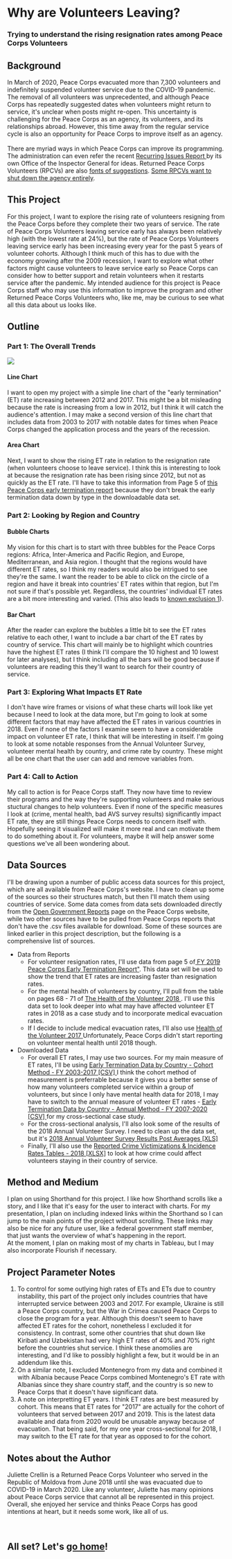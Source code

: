 <h1> Why are Volunteers Leaving? </h1>
  <h3> Trying to understand the rising resignation rates among Peace Corps Volunteers </h3>

<h2> Background </h2>

<p> In March of 2020, Peace Corps evacuated more than 7,300 volunteers and indefinitely suspended volunteer service due to the COVID-19 pandemic. The removal of all volunteers was unprecedented, and although Peace Corps has repeatedly suggested dates when volunteers might return to service, it's unclear when posts might re-open. This uncertainty is challenging for the Peace Corps as an agency, its volunteers, and its relationships abroad. However, this time away from the regular service cycle is also an opportunity for Peace Corps to improve itself as an agency. 
  <br><br>
  There are myriad ways in which Peace Corps can improve its programming. The administration can even refer the recent <a href="https://s3.amazonaws.com/files.peacecorps.gov/documents/inspector-general/Recurring_Issues_Report_FYs16-19.pdf" target="_blank"> Recurring Issues Report </a> by its own Office of the Inspector General for ideas. Returned Peace Corps Volunteers (RPCVs) are also <a href="https://www.instagram.com/howapcvputsitgently/" target="_blank"> fonts of suggestions</a>. <a href="https://www.instagram.com/decolonizingpc/?hl=en" target="_blank"> Some RPCVs want to shut down the agency entirely</a>.
  </p>
  
<h2> This Project </h2>
<p> For this project, I want to explore the rising rate of volunteers resigning from the Peace Corps before they complete their two years of service. The rate of Peace Corps Volunteers leaving service early has always been relatively high (with the lowest rate at 24%), but the rate of Peace Corps Volunteers leaving service early has been increasing every year for the past 5 years of volunteer cohorts. Although I think much of this has to due with the economy growing after the 2009 recession, I want to explore what other factors might cause volunteers to leave service early so Peace Corps can consider how to better support and retain volunteers when it restarts service after the pandemic. My intended audience for this project is Peace Corps staff who may use this information to improve the program and other Returned Peace Corps Volunteers who, like me, may be curious to see what all this data about us looks like.
</p>

<h2> Outline </h2>

<h3> Part 1: The Overall Trends </h3>
<img src="![image](https://user-images.githubusercontent.com/62813574/109437421-c50de200-79f2-11eb-837f-456ea9d1d0de.png)">

<h4> Line Chart </h4>
<p> I want to open my project with a simple line chart of the "early termination" (ET) rate increasing between 2012 and 2017. This might be a bit misleading because the rate is increasing from a low in 2012, but I think it will catch the audience's attention. I may make a second version of this line chart that includes data from 2003 to 2017 with notable dates for times when Peace Corps changed the application process and the years of the recession.</p>

<h4> Area Chart </h4>
<p> Next, I want to show the rising ET rate in relation to the resignation rate (when volunteers choose to leave service). I think this is interesting to look at because the resignation rate has been rising since 2012, but not as quickly as the ET rate. I'll have to take this information from Page 5 of <a href="https://s3.amazonaws.com/files.peacecorps.gov/documents/open-government/FY_2019_Early_Termination_Report.pdf" target="_blank"> this Peace Corps early termination report</a> because they don't break the early termination data down by type in the downloadable data set.</p>

<h3> Part 2: Looking by Region and Country </h3>
<h4> Bubble Charts </h4>
<p> My vision for this chart is to start with three bubbles for the Peace Corps regions: Africa, Inter-America and Pacific Region, and Europe, Mediterranean, and Asia region. I thought that the regions would have different ET rates, so I think my readers would also be intrigued to see they're the same. I want the reader to be able to click on the circle of a region and have it break into countries' ET rates within that region, but I'm not sure if that's possible yet. Regardless, the countries' individual ET rates are a bit more interesting and varied. (This also leads to <a href="#1"> known exclusion 1</a>). </p>

<h4>Bar Chart</h4>
<p> After the reader can explore the bubbles a little bit to see the ET rates relative to each other, I want to include a bar chart of the ET rates by country of service. This chart will mainly be to highlight which countries have the highest ET rates (I think I'll compare the 10 highest and 10 lowest for later analyses), but I think including all the bars will be good because if volunteers are reading this they'll want to search for their country of service.</p>

<h3> Part 3: Exploring What Impacts ET Rate </h3>
<p> I don't have wire frames or visions of what these charts will look like yet because I need to look at the data more, but I'm going to look at some different factors that may have affected the ET rates in various countries in 2018. Even if none of the factors I examine seem to have a considerable impact on volunteer ET rate, I think that will be interesting in itself. I'm going to look at some notable responses from the Annual Volunteer Survey, volunteer mental health by country, and crime rate by country. These might all be one chart that the user can add and remove variables from.</p>

<h3> Part 4: Call to Action </h3>
<p> My call to action is for Peace Corps staff. They now have time to review their programs and the way they're supporting volunteers and make serious stuctural changes to help volunteers. Even if none of the specific measures I look at (crime, mental health, bad AVS survey results) significantly impact ET rate, they are still things Peace Corps needs to concern itself with. Hopefully seeing it visualized will make it more real and can motivate them to do something about it. For volunteers, maybe it will help answer some questions we've all been wondering about.</p>

<h2> Data Sources </h2> 
<p> I'll be drawing upon a number of public access data sources for this project, which are all available from Peace Corps's website. I have to clean up some of the sources so their structures match, but then I'll match them using countries of service. Some data comes from data sets downloaded directly from the <a href="https://www.peacecorps.gov/about/open-government/reports/" target="_blank"> Open Government Reports</a> page on the Peace Corps website, while two other sources have to be pulled from Peace Corps reports that don't have the .csv files available for download. Some of these sources are linked earlier in this project description, but the following is a comprehensive list of sources. </p>
<ul>
  <li> Data from Reports
    <ul> 
      <li> For volunteer resignation rates, I'll use data from page 5 of<a href=https://s3.amazonaws.com/files.peacecorps.gov/documents/open-government/FY_2019_Early_Termination_Report.pdf" target="_blank"> FY 2019 Peace Corps Early Termination Report"</a>. This data set will be used to show the trend that ET rates are increasing faster than resignation rates.
      <li> For the mental health of volunteers by country, I'll pull from the table on pages 68 - 71 of <a href="https://s3.amazonaws.com/files.peacecorps.gov/documents/open-government/Health_of_the_Volunteer_2018.pdf" target="_blank"> The Health of the Volunteer 2018 </a>. I'll use this data set to look deeper into what may have affected volunteer ET rates in 2018 as a case study and to incorporate medical evacuation rates.
    <li> If I decide to include medical evacuation rates, I'll also use <a href="https://s3.amazonaws.com/files.peacecorps.gov/documents/open-government/HOV2017.pdf" target="_blank"> Health of the Volunteer 2017 </a> Unfortunately, Peace Corps didn't start reporting on volunteer mental health until 2018 though.
          </ul>
    <li> Downloaded Data
      <ul>
        <li> For overall ET rates, I may use two sources. For my main measure of ET rates, I'll be using <a href="https://s3.amazonaws.com/files.peacecorps.gov/documents/open-government/Cohort_ET_Rates_by_Post_and_FY.csv" target="_blank"> Early Termination Data by Country - Cohort Method - FY 2003-2017 [CSV] </a> I think the cohort method of measurement is preferrable because it gives you a better sense of how many volunteers completed service within a group of volunteers, but since I only have mental health data for 2018, I may have to switch to the annual measure of volunteer ET rates - <a href="https://s3.amazonaws.com/files.peacecorps.gov/documents/open-government/Annual_ET_Rates_by_Post_and_FY.csv" target="_blank"> Early Termination Data by Country - Annual Method - FY 2007-2020 [CSV] </a> for my cross-sectional case study.
          <li> For the cross-sectional analysis, I'll also look some of the results of the 2018 Annual Volunteer Survey. I need to clean up the data set, but it's <a href="https://s3.amazonaws.com/files.peacecorps.gov/documents/open-government/AVS_2018_Post-level_Means_-_11_13_2018.xlsx" target="_blank"> 2018 Annual Volunteer Survey Results Post Averages [XLS] </a>
          <li> Finally, I'll also use the <a href="https://s3.amazonaws.com/files.peacecorps.gov/documents/open-government/2018_Reported_Crime_Victimizations__Incidence_Rates_Tables.xlsx" target="_blank"> Reported Crime Victimizations & Incidence Rates Tables - 2018 [XLSX]</a> to look at how crime could affect volunteers staying in their country of service.
      </ul>
      </ul>
<h2> Method and Medium </h2>
<p> I plan on using Shorthand for this project. I like how Shorthand scrolls like a story, and I like that it's easy for the user to interact with charts. For my presentation, I plan on including indexed links within the Shorthand so I can jump to the main points of the project without scrolling. These links may also be nice for any future user, like a federal government staff member, that just wants the overview of what's happening in the report.
  <br>
  At the moment, I plan on making most of my charts in Tableau, but I may also incorporate Flourish if necessary.
  </p>
      
<h2> Project Parameter Notes </h2>
<ol>
  <li id="1"> To control for some outlying high rates of ETs and ETs due to country instability, this part of the project only includes countries that have interrupted service between 2003 and 2017. For example, Ukraine is still a Peace Corps country, but the War in Crimea caused Peace Corps to close the program for a year. Although this doesn't seem to have affected ET rates for the cohort, nonetheless I excluded it for consistency. In contrast, some other countries that shut down like Kiribati and Uzbekistan had very high ET rates of 40% and 70% right before the countries shut service. I think these anomolies are interesting, and I'd like to possibly highlight a few, but it would be in an addendum like this.
    <li> On a similar note, I excluded Montenegro from my data and combined it with Albania because Peace Corps combined Montenegro's ET rate with Albanias since they share country staff, and the country is so new to Peace Corps that it doesn't have significant data.
      <li> A note on interpretting ET years. I think ET rates are best measured by cohort. This means that ET rates for "2017" are actually for the cohort of volunteers that served between 2017 and 2019. This is the latest data available and data from 2020 would be unusable anyway because of evacuation. That being said, for my one year cross-sectional for 2018, I may switch to the ET rate for that year as opposed to for the cohort.
        </ol>
        
<h2> Notes about the Author </h2>
<p> Juliette Crellin is a Returned Peace Corps Volunteer who served in the Republic of Moldova from June 2018 until she was evacuated due to COVID-19 in March 2020. Like any volunteer, Juliette has many opinions about Peace Corps service that cannot all be represented in this project. Overall, she enjoyed her service and thinks Peace Corps has good intentions at heart, but it needs some work, like all of us. </p>
<br>
<h2> All set? Let's <a href= "/portfolio">go home</a>! </h2>

